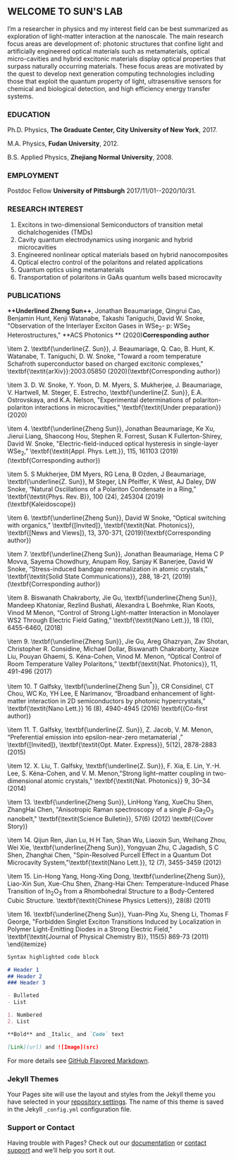 ## WELCOME TO SUN'S LAB

I’m a researcher in physics and my interest field can be best summarized as exploration of light-matter interaction at the nanoscale. The main research focus areas are development of: photonic structures that confine light and artificially engineered optical materials such as metamaterials, optical micro-cavities and hybrid excitonic materials display optical properties that surpass naturally occurring materials. These focus areas are motivated by the quest to develop next generation computing technologies including those that exploit the quantum property of light, ultrasensitive sensors for chemical and biological detection, and high efficiency energy transfer systems.


### EDUCATION

Ph.D. Physics, **The Graduate Center, City University of New York**, 2017.

M.A.  Physics, **Fudan University**, 2012.

B.S.  Applied Physics, **Zhejiang Normal University**, 2008.

### EMPLOYMENT

Postdoc Fellow **University of Pittsburgh** 2017/11/01--2020/10/31.

### RESEARCH INTEREST

1. Excitons in two-dimensional Semiconductors of transition metal dichalchogenides (TMDs)
2. Cavity quantum electrodynamics using inorganic and hybrid microcavities
3. Engineered nonlinear optical materials based on hybrid nanocomposites
4. Optical electro control of the polaritons and related applications
5. Quantum optics using metamaterials
6. Transportation of polaritons in GaAs quantum wells based microcavity

### PUBLICATIONS

**++Underlined Zheng Sun++**, Jonathan Beaumariage, Qingrui Cao, Benjamin Hunt, Kenji Watanabe, Takashi Taniguchi, David W. Snoke, "Observation of the Interlayer Exciton Gases in WSe$_2$- p: WSe$_2$ Heterostructures," **ACS Photonics ** (2020)**Corresponding author**

\item 2. \textbf{\underline{Z. Sun}}, J. Beaumariage, Q. Cao, B. Hunt, K. Watanabe, T. Taniguchi, D. W. Snoke, "Toward a room temperature Schafroth superconductor based on charged excitonic complexes," \textbf{\textit{arXiv}}:2003.05850 (2020)(\textbf{Corresponding author})

\item 3. D. W. Snoke, Y. Yoon, D. M. Myers, S. Mukherjee, J. Beaumariage, V. Hartwell, M. Steger, E. Estrecho, \textbf{\underline{Z. Sun}}, E.A. Ostrovskaya, and K.A. Nelson, "Experimental determinations of polariton-polariton interactions in microcavities," \textbf{\textit{Under preparation}} (2020)

\item 4. \textbf{\underline{Zheng Sun}}, Jonathan Beaumariage, Ke Xu, Jierui Liang, Shaocong Hou, Stephen R. Forrest, Susan K Fullerton-Shirey, David W. Snoke, "Electric-field-induced optical hysteresis in single-layer WSe$_2$," \textbf{\textit{Appl. Phys. Lett.}}, 115, 161103 (2019)(\textbf{Corresponding author})

\item 5. S Mukherjee, DM Myers, RG Lena, B Ozden, J Beaumariage, \textbf{\underline{Z. Sun}}, M Steger, LN Pfeiffer, K West, AJ Daley, DW Snoke, “Natural Oscillations of a Polariton Condensate in a Ring,” \textbf{\textit{Phys. Rev. B}}, 100 (24), 245304 (2019) (\textbf{Kaleidoscope})

\item 6. \textbf{\underline{Zheng Sun}}, David W Snoke, “Optical switching with organics,” \textbf{[Invited]}, \textbf{\textit{Nat. Photonics}}, \textbf{[News and Views]}, 13, 370-371, (2019)(\textbf{Corresponding author})

\item 7. \textbf{\underline{Zheng Sun}}, Jonathan Beaumariage, Hema C P Movva, Sayema Chowdhury, Anupam Roy, Sanjay K Banerjee, David W Snoke, “Stress-induced bandgap renormalization in atomic crystals,” \textbf{\textit{Solid State Communications}}, 288, 18-21, (2019) (\textbf{Corresponding author})

\item 8. Biswanath Chakraborty, Jie Gu, \textbf{\underline{Zheng Sun}}, Mandeep Khatoniar, Rezlind Bushati, Alexandra L Boehmke, Rian Koots, Vinod M Menon, “Control of Strong Light-matter Interaction in Monolayer WS2 Through Electric Field Gating,” \textbf{\textit{Nano Lett.}}, 18 (10), 6455-6460, (2018)

\item 9. \textbf{\underline{Zheng Sun}}, Jie Gu, Areg Ghazryan, Zav Shotan, Christopher R. Considine, Michael Dollar, Biswanath Chakraborty, Xiaoze Liu, Pouyan Ghaemi, S. Kéna-Cohen, Vinod M. Menon, “Optical Control of Room Temperature Valley Polaritons,” \textbf{\textit{Nat. Photonics}}, 11, 491-496 (2017) 

\item 10. T Galfsky, \textbf{\underline{Zheng Sun$^\ast$}}, CR Considinel, CT Chou, WC Ko, YH Lee, E Narimanov, “Broadband enhancement of light-matter interaction in 2D semiconductors by photonic hypercrystals,” \textbf{\textit{Nano Lett.}} 16 (8), 4940-4945 (2016) \textbf{(Co-first author)}  

\item 11. T. Galfsky, \textbf{\underline{Z. Sun}}, Z. Jacob, V. M. Menon, “Preferential emission into epsilon-near-zero metamaterial ,” \textbf{[Invited]}, \textbf{\textit{Opt. Mater. Express}}, 5(12), 2878-2883 (2015) 

\item 12. X. Liu, T. Galfsky, \textbf{\underline{Z. Sun}}, F. Xia, E. Lin, Y.-H. Lee, S. Kéna-Cohen, and V. M. Menon,"Strong light–matter coupling in two-dimensional atomic crystals," \textbf{\textit{Nat. Photonics}} 9, 30–34 (2014)

\item 13. \textbf{\underline{Zheng Sun}}, LinHong Yang, XueChu Shen, ZhangHai Chen, "Anisotropic Raman spectroscopy of a single $\beta$-Ga$_2$O$_3$ nanobelt," \textbf{\textit{Science Bulletin}}, 57(6) (2012) \textbf{(Cover Story)}   

\item 14. Qijun Ren, Jian Lu, H H Tan, Shan Wu, Liaoxin Sun, Weihang Zhou, Wei Xie, \textbf{\underline{Zheng Sun}}, Yongyuan Zhu, C Jagadish, S C Shen, Zhanghai Chen, "Spin-Resolved Purcell Effect in a Quantum Dot Microcavity System,"\textbf{\textit{Nano Lett.}}, 12 (7), 3455-3459 (2012) 

\item 15. Lin-Hong Yang, Hong-Xing Dong, \textbf{\underline{Zheng Sun}}, Liao-Xin Sun, Xue-Chu Shen, Zhang-Hai Chen: Temperature-Induced Phase Transition of In$_2$O$_3$ from a Rhombohedral Structure to a Body-Centered Cubic Structure. \textbf{\textit{Chinese Physics Letters}}, 28(8) (2011)

\item 16. \textbf{\underline{Zheng Sun}}, Yuan-Ping Xu, Sheng Li, Thomas F George, "Forbidden Singlet Exciton Transitions Induced by Localization in Polymer Light-Emitting Diodes in a Strong Electric Field," \textbf{\textit{Journal of Physical Chemistry B}}, 115(5) 869-73 (2011)
\end{itemize}


```markdown
Syntax highlighted code block

# Header 1
## Header 2
### Header 3

- Bulleted
- List

1. Numbered
2. List

**Bold** and _Italic_ and `Code` text

[Link](url) and ![Image](src)
```

For more details see [GitHub Flavored Markdown](https://guides.github.com/features/mastering-markdown/).

### Jekyll Themes

Your Pages site will use the layout and styles from the Jekyll theme you have selected in your [repository settings](https://github.com/sunzheng85/SunLab2/settings). The name of this theme is saved in the Jekyll `_config.yml` configuration file.

### Support or Contact

Having trouble with Pages? Check out our [documentation](https://help.github.com/categories/github-pages-basics/) or [contact support](https://github.com/contact) and we’ll help you sort it out.
